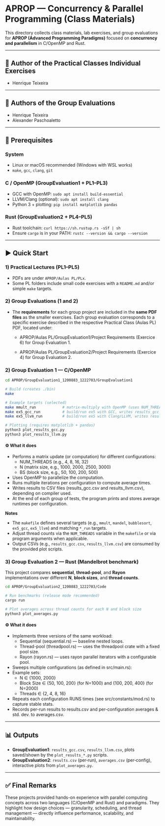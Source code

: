 # APROP — Concurrency & Parallel Programming (Class Materials)

This directory collects class materials, lab exercises, and group evaluations for **APROP (Advanced Programming Paradigms)** focused on **concurrency and parallelism** in C/OpenMP and Rust.

---

## 👥 Author of the Practical Classes Individual Exercises
- Henrique Teixeira

---

## 👥 Authors of the Group Evaluations
- Henrique Teixeira
- Alexander Paschoaletto 

--- 

## 🔧 Prerequisites

### System
- Linux or macOS recommended (Windows with WSL works)
- `make`, `gcc`, `clang`, `git`

### C / OpenMP (GroupEvaluation1 + PL1–PL3)
- GCC with OpenMP: `sudo apt install build-essential`
- LLVM/Clang (optional): `sudo apt install clang`
- Python 3 + plotting: `pip install matplotlib pandas`

### Rust (GroupEvaluation2 + PL4–PL5)
- Rust toolchain: `curl https://sh.rustup.rs -sSf | sh`
- Ensure `cargo` is in your PATH: `rustc --version && cargo --version`

---

## ▶️ Quick Start

### 1) Practical Lectures (PL1–PL5)
- PDFs are under `APROP/Aulas PL/PLx`.
- Some PL folders include small code exercises with a `README.md` and/or simple `make` targets.

### 2) Group Evaluations (1 and 2)
- The **requirements** for each group project are included in the **same PDF files** as the smaller exercises.
Each group evaluation corresponds to a specific exercise described in the respective Practical Class (Aulas PL) PDF, located under:

   - APROP/Aulas PL/GroupEvaluation1/Project Requirements (Exercice 6) for Group Evaluation 1.

   - APROP/Aulas PL/GroupEvaluation2/Project Requirements (Exercice 4) for Group Evaluation 2.

### 2) Group Evaluation 1 — C/OpenMP
```bash
cd APROP/GroupEvaluation1_1200883_1222703/GroupEvaluation1

# Build (creates ./bin)
make

# Example targets (selected)
make mmult_run            # matrix-multiply with OpenMP (uses NUM_THREADS from makefile)
make ex5_gcc_run          # build/run ex5 with GCC, writes results_gcc.csv
make ex5_llvm_run         # build/run ex5 with Clang/LLVM, writes results_llvm.csv

# Plotting (requires matplotlib + pandas)
python3 plot_results_gcc.py
python3 plot_results_llvm.py
```

#### ⚙️ What it does

- Performs a matrix update (or computation) for different configurations:
   - NUM_THREADS (e.g., 4, 8, 16, 32)
   - N (matrix size, e.g., 1000, 2000, 2500, 3000)
   - BS (block size, e.g., 50, 100, 200, 500)
- Uses OpenMP to parallelize the computation.
- Runs multiple iterations per configuration to compute average times.
- Writes results to CSV files (results_gcc.csv and results_llvm.csv), depending on compiler used.
- At the end of each group of tests, the program prints and stores average runtimes per configuration.

**Notes**
- The `makefile` defines several targets (e.g., `mmult`, `mandel`, `bubblesort`, `ex5_gcc`, `ex5_llvm`) and matching `*_run` targets.
- Adjust thread counts via the `NUM_THREADS` variable in the `makefile` or via program arguments when applicable.
- Output CSVs (e.g., `results_gcc.csv`, `results_llvm.csv`) are consumed by the provided plot scripts.

### 3) Group Evaluation 2 — Rust (Mandelbrot benchmark)
This project compares **sequential**, **thread‑pool**, and **Rayon** implementations over different **N**, **block sizes**, and **thread counts**.

```bash
cd APROP/GroupEvaluation2_1200883_1222703/Code

# Run benchmarks (release mode recommended)
cargo run

# Plot averages across thread counts for each N and block size
python3 plot_averages.py
```

#### ⚙️ **What it does**
- Implements three versions of the same workload:
   - Sequential (sequential.rs) — baseline nested loops.
   - Thread-pool (threadpool.rs) — uses the threadpool crate with a fixed pool size.
   - Rayon (rayon.rs) — uses rayon parallel iterators with a configurable pool.
- Sweeps multiple configurations (as defined in src/main.rs):
- Example sets:
   - N ∈ {1000, 2000}
   - Block Size ∈ {50, 100, 200} (for N=1000) and {100, 200, 400} (for N=2000)
   - Threads ∈ {2, 4, 8, 16}
- Repeats each configuration RUNS times (see src/constants/mod.rs) to capture stable stats.
- Records per-run results to results.csv and per-configuration averages & std. dev. to averages.csv.

---

## 📊 Outputs
- **GroupEvaluation1**: `results_gcc.csv`, `results_llvm.csv`, plots saved/shown by the `plot_results_*.py` scripts.
- **GroupEvaluation2**: `results.csv` (per‑run), `averages.csv` (per‑config), interactive plots from `plot_averages.py`.

---

## ✅ Final Remarks
These projects provided hands-on experience with parallel computing concepts across two languages (C/OpenMP and Rust) and paradigms.
They highlight how design choices — granularity, scheduling, and thread management — directly influence performance, scalability, and maintainability.
